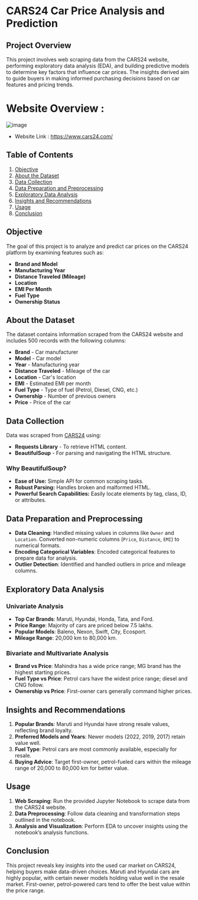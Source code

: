 # CARS24 Car Price Analysis and Prediction

## Project Overview
This project involves web scraping data from the CARS24 website, performing exploratory data analysis (EDA), and building predictive models to determine key factors that influence car prices. The insights derived aim to guide buyers in making informed purchasing decisions based on car features and pricing trends.

# Website Overview :
![image](https://github.com/user-attachments/assets/e1c10c54-0124-4ba2-84a1-9d4311cd9e3a)

- Website Link : https://www.cars24.com/

## Table of Contents
1. [Objective](#objective)
2. [About the Dataset](#about-the-dataset)
3. [Data Collection](#data-collection)
4. [Data Preparation and Preprocessing](#data-preparation-and-preprocessing)
5. [Exploratory Data Analysis](#exploratory-data-analysis)
6. [Insights and Recommendations](#insights-and-recommendations)
7. [Usage](#usage)
8. [Conclusion](#conclusion)


## Objective
The goal of this project is to analyze and predict car prices on the CARS24 platform by examining features such as:
- **Brand and Model**
- **Manufacturing Year**
- **Distance Traveled (Mileage)**
- **Location**
- **EMI Per Month**
- **Fuel Type**
- **Ownership Status**

## About the Dataset
The dataset contains information scraped from the CARS24 website and includes 500 records with the following columns:
- **Brand** - Car manufacturer
- **Model** - Car model
- **Year** - Manufacturing year
- **Distance Traveled** - Mileage of the car
- **Location** - Car's location
- **EMI** - Estimated EMI per month
- **Fuel Type** - Type of fuel (Petrol, Diesel, CNG, etc.)
- **Ownership** - Number of previous owners
- **Price** - Price of the car

## Data Collection
Data was scraped from [CARS24](https://www.cars24.com/) using:
- **Requests Library** - To retrieve HTML content.
- **BeautifulSoup** - For parsing and navigating the HTML structure.

### Why BeautifulSoup?
- **Ease of Use:** Simple API for common scraping tasks.
- **Robust Parsing:** Handles broken and malformed HTML.
- **Powerful Search Capabilities:** Easily locate elements by tag, class, ID, or attributes.

## Data Preparation and Preprocessing
- **Data Cleaning**: Handled missing values in columns like `Owner` and `Location`. Converted non-numeric columns (`Price`, `Distance`, `EMI`) to numerical formats.
- **Encoding Categorical Variables**: Encoded categorical features to prepare data for analysis.
- **Outlier Detection**: Identified and handled outliers in price and mileage columns.

## Exploratory Data Analysis
### Univariate Analysis
- **Top Car Brands**: Maruti, Hyundai, Honda, Tata, and Ford.
- **Price Range**: Majority of cars are priced below 7.5 lakhs.
- **Popular Models**: Baleno, Nexon, Swift, City, Ecosport.
- **Mileage Range**: 20,000 km to 80,000 km.

### Bivariate and Multivariate Analysis
- **Brand vs Price**: Mahindra has a wide price range; MG brand has the highest starting prices.
- **Fuel Type vs Price**: Petrol cars have the widest price range; diesel and CNG follow.
- **Ownership vs Price**: First-owner cars generally command higher prices.

## Insights and Recommendations
1. **Popular Brands**: Maruti and Hyundai have strong resale values, reflecting brand loyalty.
2. **Preferred Models and Years**: Newer models (2022, 2019, 2017) retain value well.
3. **Fuel Type**: Petrol cars are most commonly available, especially for resale.
4. **Buying Advice**: Target first-owner, petrol-fueled cars within the mileage range of 20,000 to 80,000 km for better value.

## Usage
1. **Web Scraping**: Run the provided Jupyter Notebook to scrape data from the CARS24 website.
2. **Data Preprocessing**: Follow data cleaning and transformation steps outlined in the notebook.
3. **Analysis and Visualization**: Perform EDA to uncover insights using the notebook’s analysis functions.

## Conclusion
This project reveals key insights into the used car market on CARS24, helping buyers make data-driven choices. Maruti and Hyundai cars are highly popular, with certain newer models holding value well in the resale market. First-owner, petrol-powered cars tend to offer the best value within the price range.


